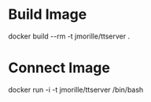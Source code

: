# Build Image
docker build --rm  -t jmorille/ttserver .

# Connect Image
docker run -i -t jmorille/ttserver /bin/bash

